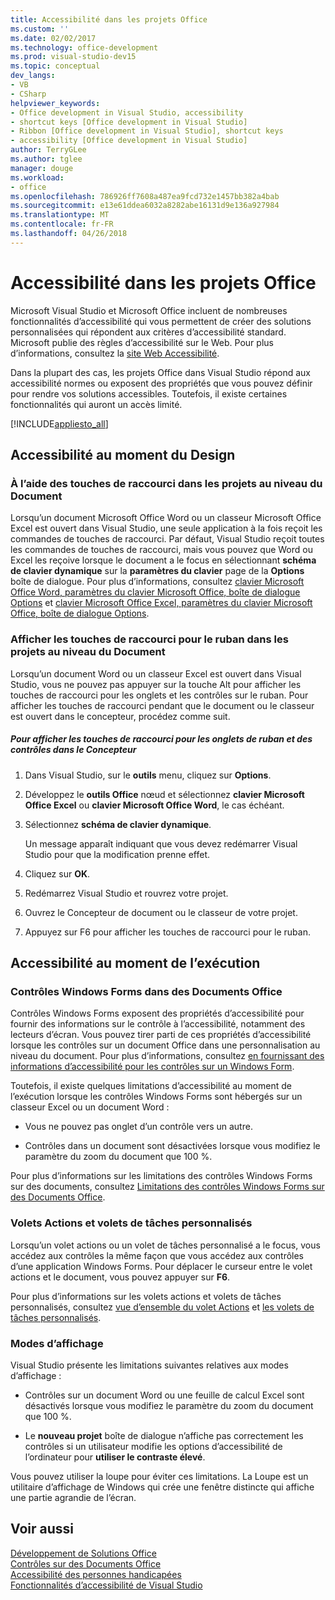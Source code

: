 ```yaml
---
title: Accessibilité dans les projets Office
ms.custom: ''
ms.date: 02/02/2017
ms.technology: office-development
ms.prod: visual-studio-dev15
ms.topic: conceptual
dev_langs:
- VB
- CSharp
helpviewer_keywords:
- Office development in Visual Studio, accessibility
- shortcut keys [Office development in Visual Studio]
- Ribbon [Office development in Visual Studio], shortcut keys
- accessibility [Office development in Visual Studio]
author: TerryGLee
ms.author: tglee
manager: douge
ms.workload:
- office
ms.openlocfilehash: 786926ff7608a487ea9fcd732e1457bb382a4bab
ms.sourcegitcommit: e13e61ddea6032a8282abe16131d9e136a927984
ms.translationtype: MT
ms.contentlocale: fr-FR
ms.lasthandoff: 04/26/2018
---
```

# <a name="accessibility-in-office-projects"></a>Accessibilité dans les projets Office
  Microsoft Visual Studio et Microsoft Office incluent de nombreuses fonctionnalités d’accessibilité qui vous permettent de créer des solutions personnalisées qui répondent aux critères d’accessibilité standard. Microsoft publie des règles d’accessibilité sur le Web. Pour plus d’informations, consultez la [site Web Accessibilité](http://go.microsoft.com/fwlink/?LinkID=37113).  

 Dans la plupart des cas, les projets Office dans Visual Studio répond aux accessibilité normes ou exposent des propriétés que vous pouvez définir pour rendre vos solutions accessibles. Toutefois, il existe certaines fonctionnalités qui auront un accès limité.  

 [!INCLUDE[appliesto_all](../vsto/includes/appliesto-all-md.md)]  

## <a name="accessibility-at-design-time"></a>Accessibilité au moment du Design  

### <a name="using-shortcut-keys-in-document-level-projects"></a>À l’aide des touches de raccourci dans les projets au niveau du Document  
 Lorsqu’un document Microsoft Office Word ou un classeur Microsoft Office Excel est ouvert dans Visual Studio, une seule application à la fois reçoit les commandes de touches de raccourci. Par défaut, Visual Studio reçoit toutes les commandes de touches de raccourci, mais vous pouvez que Word ou Excel les reçoive lorsque le document a le focus en sélectionnant **schéma de clavier dynamique** sur la **paramètres du clavier** page de la **Options** boîte de dialogue. Pour plus d’informations, consultez [clavier Microsoft Office Word, paramètres du clavier Microsoft Office, boîte de dialogue Options](../vsto/microsoft-office-word-keyboard-microsoft-office-keyboard-settings-options-dialog-box.md) et [clavier Microsoft Office Excel, paramètres du clavier Microsoft Office, boîte de dialogue Options](../vsto/microsoft-office-excel-keyboard-microsoft-office-keyboard-settings-options-dialog-box.md).  

### <a name="displaying-shortcut-keys-for-the-ribbon-in-document-level-projects"></a>Afficher les touches de raccourci pour le ruban dans les projets au niveau du Document  
 Lorsqu’un document Word ou un classeur Excel est ouvert dans Visual Studio, vous ne pouvez pas appuyer sur la touche Alt pour afficher les touches de raccourci pour les onglets et les contrôles sur le ruban. Pour afficher les touches de raccourci pendant que le document ou le classeur est ouvert dans le concepteur, procédez comme suit.  

##### <a name="to-view-shortcut-keys-for-ribbon-tabs-and-controls-in-the-designer"></a>Pour afficher les touches de raccourci pour les onglets de ruban et des contrôles dans le Concepteur  

1.  Dans Visual Studio, sur le **outils** menu, cliquez sur **Options**.  

2.  Développez le **outils Office** nœud et sélectionnez **clavier Microsoft Office Excel** ou **clavier Microsoft Office Word**, le cas échéant.  

3.  Sélectionnez **schéma de clavier dynamique**.  

     Un message apparaît indiquant que vous devez redémarrer Visual Studio pour que la modification prenne effet.  

4.  Cliquez sur **OK**.  

5.  Redémarrez Visual Studio et rouvrez votre projet.  

6.  Ouvrez le Concepteur de document ou le classeur de votre projet.  

7.  Appuyez sur F6 pour afficher les touches de raccourci pour le ruban.  

## <a name="accessibility-at-run-time"></a>Accessibilité au moment de l’exécution  

### <a name="windows-forms-controls-on-office-documents"></a>Contrôles Windows Forms dans des Documents Office  
 Contrôles Windows Forms exposent des propriétés d’accessibilité pour fournir des informations sur le contrôle à l’accessibilité, notamment des lecteurs d’écran. Vous pouvez tirer parti de ces propriétés d’accessibilité lorsque les contrôles sur un document Office dans une personnalisation au niveau du document. Pour plus d’informations, consultez [en fournissant des informations d’accessibilité pour les contrôles sur un Windows Form](/dotnet/framework/winforms/controls/providing-accessibility-information-for-controls-on-a-windows-form).  

 Toutefois, il existe quelques limitations d’accessibilité au moment de l’exécution lorsque les contrôles Windows Forms sont hébergés sur un classeur Excel ou un document Word :  

-   Vous ne pouvez pas onglet d’un contrôle vers un autre.  

-   Contrôles dans un document sont désactivées lorsque vous modifiez le paramètre du zoom du document que 100 %.  

 Pour plus d’informations sur les limitations des contrôles Windows Forms sur des documents, consultez [Limitations des contrôles Windows Forms sur des Documents Office](../vsto/limitations-of-windows-forms-controls-on-office-documents.md).  

### <a name="actions-panes-and-custom-task-panes"></a>Volets Actions et volets de tâches personnalisés  
 Lorsqu’un volet actions ou un volet de tâches personnalisé a le focus, vous accédez aux contrôles la même façon que vous accédez aux contrôles d’une application Windows Forms. Pour déplacer le curseur entre le volet actions et le document, vous pouvez appuyer sur **F6**.  

 Pour plus d’informations sur les volets actions et volets de tâches personnalisés, consultez [vue d’ensemble du volet Actions](../vsto/actions-pane-overview.md) et [les volets de tâches personnalisés](../vsto/custom-task-panes.md).  

### <a name="display-modes"></a>Modes d’affichage  
 Visual Studio présente les limitations suivantes relatives aux modes d’affichage :  

-   Contrôles sur un document Word ou une feuille de calcul Excel sont désactivés lorsque vous modifiez le paramètre du zoom du document que 100 %.  

-   Le **nouveau projet** boîte de dialogue n’affiche pas correctement les contrôles si un utilisateur modifie les options d’accessibilité de l’ordinateur pour **utiliser le contraste élevé**.  

 Vous pouvez utiliser la loupe pour éviter ces limitations. La Loupe est un utilitaire d’affichage de Windows qui crée une fenêtre distincte qui affiche une partie agrandie de l’écran.  

## <a name="see-also"></a>Voir aussi  
 [Développement de Solutions Office](../vsto/developing-office-solutions.md)   
 [Contrôles sur des Documents Office](../vsto/controls-on-office-documents.md)   
 [Accessibilité des personnes handicapées](/visualstudio/ide/reference/accessibility-for-people-with-disabilities)   
 [Fonctionnalités d’accessibilité de Visual Studio](/visualstudio/ide/reference/accessibility-features-of-visual-studio)  
